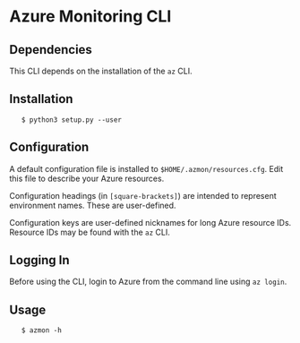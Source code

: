 # Azure Monitoring CLI


## Dependencies

This CLI depends on the installation of the `az` CLI.


## Installation

```
   $ python3 setup.py --user
```

## Configuration

A default configuration file is installed to `$HOME/.azmon/resources.cfg`. Edit this file to describe your Azure resources.

Configuration headings (in `[square-brackets]`) are intended to represent environment names. These are user-defined.

Configuration keys are user-defined nicknames for long Azure resource IDs. Resource IDs may be found with the `az` CLI.


## Logging In

Before using the CLI, login to Azure from the command line using `az login`.


## Usage

```
   $ azmon -h
```
